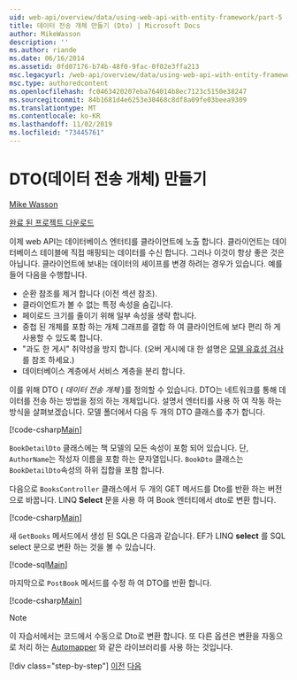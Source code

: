 ```yaml
---
uid: web-api/overview/data/using-web-api-with-entity-framework/part-5
title: 데이터 전송 개체 만들기 (Dto) | Microsoft Docs
author: MikeWasson
description: ''
ms.author: riande
ms.date: 06/16/2014
ms.assetid: 0fd07176-b74b-48f0-9fac-0f02e3ffa213
msc.legacyurl: /web-api/overview/data/using-web-api-with-entity-framework/part-5
msc.type: authoredcontent
ms.openlocfilehash: fc0463420207eba764014b8ec7123c5150e38247
ms.sourcegitcommit: 84b1681d4e6253e30468c8df8a09fe03beea9309
ms.translationtype: MT
ms.contentlocale: ko-KR
ms.lasthandoff: 11/02/2019
ms.locfileid: "73445761"
---
```

# <a name="create-data-transfer-objects-dtos"></a>DTO(데이터 전송 개체) 만들기

[Mike Wasson](https://github.com/MikeWasson)

[완료 된 프로젝트 다운로드](https://github.com/MikeWasson/BookService)

이제 web API는 데이터베이스 엔터티를 클라이언트에 노출 합니다. 클라이언트는 데이터베이스 테이블에 직접 매핑되는 데이터를 수신 합니다. 그러나 이것이 항상 좋은 것은 아닙니다. 클라이언트에 보내는 데이터의 셰이프를 변경 하려는 경우가 있습니다. 예를 들어 다음을 수행합니다.

- 순환 참조를 제거 합니다 (이전 섹션 참조).
- 클라이언트가 볼 수 없는 특정 속성을 숨깁니다.
- 페이로드 크기를 줄이기 위해 일부 속성을 생략 합니다.
- 중첩 된 개체를 포함 하는 개체 그래프를 결합 하 여 클라이언트에 보다 편리 하 게 사용할 수 있도록 합니다.
- "과도 한 게시" 취약성을 방지 합니다. (오버 게시에 대 한 설명은 [모델 유효성 검사](../../formats-and-model-binding/model-validation-in-aspnet-web-api.md) 를 참조 하세요.)
- 데이터베이스 계층에서 서비스 계층을 분리 합니다.

이를 위해 DTO ( *데이터 전송 개체* )를 정의할 수 있습니다. DTO는 네트워크를 통해 데이터를 전송 하는 방법을 정의 하는 개체입니다. 설명서 엔터티를 사용 하 여 작동 하는 방식을 살펴보겠습니다. 모델 폴더에서 다음 두 개의 DTO 클래스를 추가 합니다.

[!code-csharp[Main](part-5/samples/sample1.cs)]

`BookDetailDto` 클래스에는 책 모델의 모든 속성이 포함 되어 있습니다. 단, `AuthorName`는 작성자 이름을 포함 하는 문자열입니다. `BookDto` 클래스는 `BookDetailDto`속성의 하위 집합을 포함 합니다.

다음으로 `BooksController` 클래스에서 두 개의 GET 메서드를 Dto를 반환 하는 버전으로 바꿉니다. LINQ **Select** 문을 사용 하 여 Book 엔터티에서 dto로 변환 합니다.

[!code-csharp[Main](part-5/samples/sample2.cs)]

새 `GetBooks` 메서드에서 생성 된 SQL은 다음과 같습니다. EF가 LINQ **select** 를 SQL select 문으로 변환 하는 것을 볼 수 있습니다.

[!code-sql[Main](part-5/samples/sample3.sql)]

마지막으로 `PostBook` 메서드를 수정 하 여 DTO를 반환 합니다.

[!code-csharp[Main](part-5/samples/sample4.cs)]

> [!NOTE]
> 이 자습서에서는 코드에서 수동으로 Dto로 변환 합니다. 또 다른 옵션은 변환을 자동으로 처리 하는 [Automapper](http://automapper.org/) 와 같은 라이브러리를 사용 하는 것입니다.
> 
> [!div class="step-by-step"]
> [이전](part-4.md)
> [다음](part-6.md)
